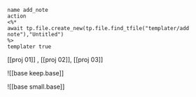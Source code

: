 
```button
name add_note
action
<%*
await tp.file.create_new(tp.file.find_tfile("templater/add note"),"Untitled")
%>
templater true
```
[[proj 01]] , [[proj 02]], [[proj 03]]

![[base keep.base]]


![[base small.base]]


